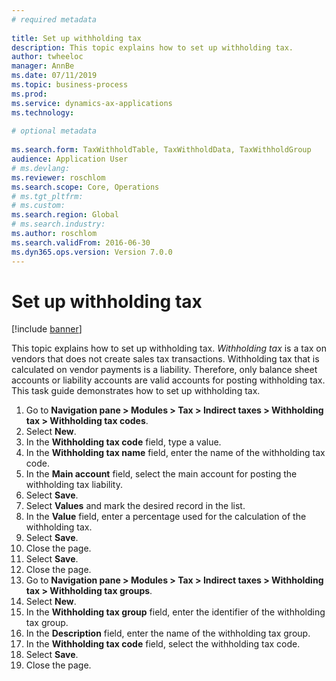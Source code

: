 ```yaml
--- 
# required metadata 
 
title: Set up withholding tax
description: This topic explains how to set up withholding tax.   
author: twheeloc
manager: AnnBe 
ms.date: 07/11/2019  
ms.topic: business-process  
ms.prod:  
ms.service: dynamics-ax-applications 
ms.technology:  
 
# optional metadata 
 
ms.search.form: TaxWithholdTable, TaxWithholdData, TaxWithholdGroup   
audience: Application User 
# ms.devlang:  
ms.reviewer: roschlom
ms.search.scope: Core, Operations 
# ms.tgt_pltfrm:  
# ms.custom:  
ms.search.region: Global
# ms.search.industry: 
ms.author: roschlom
ms.search.validFrom: 2016-06-30 
ms.dyn365.ops.version: Version 7.0.0 
---
```

# Set up withholding tax

[!include [banner](../../includes/banner.md)]

This topic explains how to set up withholding tax. *Withholding tax* is a tax on vendors that does not create sales tax transactions. Withholding tax that is calculated on vendor payments is a liability. Therefore, only balance sheet accounts or liability accounts are valid accounts for posting withholding tax. This task guide demonstrates how to set up withholding tax.

1. Go to **Navigation pane > Modules > Tax > Indirect taxes > Withholding tax > Withholding tax codes**.
2. Select **New**.
3. In the **Withholding tax code** field, type a value.
4. In the **Withholding tax name** field, enter the name of the withholding tax code.
5. In the **Main account** field, select the main account for posting the withholding tax liability.
6. Select **Save**.
7. Select **Values** and mark the desired record in the list.
8. In the **Value** field, enter a percentage used for the calculation of the withholding tax.
9. Select **Save**.
10. Close the page.
11. Select **Save**.
12. Close the page.
13. Go to **Navigation pane > Modules > Tax > Indirect taxes > Withholding tax > Withholding tax groups**.
14. Select **New**.
15. In the **Withholding tax group** field, enter the identifier of the withholding tax group.
16. In the **Description** field, enter the name of the withholding tax group.
17. In the **Withholding tax code** field, select the withholding tax code.
18. Select **Save**.
19. Close the page.

